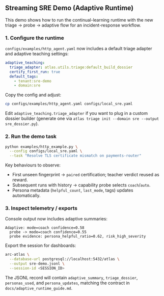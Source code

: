 ## Streaming SRE Demo (Adaptive Runtime)

This demo shows how to run the continual-learning runtime with the new triage → probe →
adaptive flow for an incident-response workflow.

### 1. Configure the runtime

`configs/examples/http_agent.yaml` now includes a default triage adapter and adaptive teaching settings:

```yaml
adaptive_teaching:
  triage_adapter: atlas.utils.triage:default_build_dossier
  certify_first_run: true
  default_tags:
    - tenant:sre-demo
    - domain:sre
```

Copy the config and adjust:

```bash
cp configs/examples/http_agent.yaml configs/local_sre.yaml
```

Edit `adaptive_teaching.triage_adapter` if you want to plug in a custom dossier builder
(generate one via `atlas triage init --domain sre --output sre_dossier.py`).

### 2. Run the demo task

```bash
python examples/http_example.py \
  --config configs/local_sre.yaml \
  --task "Resolve TLS certificate mismatch on payments-router"
```

Key behaviours to observe:

- First unseen fingerprint → `paired` certification; teacher verdict reused as reward.
- Subsequent runs with history → capability probe selects `coach`/`auto`.
- Persona metadata (`helpful_count`, `last_mode`, tags) updates automatically.

### 3. Inspect telemetry / exports

Console output now includes adaptive summaries:

```
Adaptive: mode=coach confidence=0.58
  probe -> mode=coach confidence=0.55
  probe evidence: persona_helpful_ratio=0.62, risk_high_severity
```

Export the session for dashboards:

```bash
arc-atlas \
  --database-url postgresql://localhost:5432/atlas \
  --output sre-demo.jsonl \
  --session-id <SESSION_ID>
```

The JSONL record will contain `adaptive_summary`, `triage_dossier`, `personas_used`, and
`persona_updates`, matching the contract in `docs/adaptive_runtime_guide.md`.
